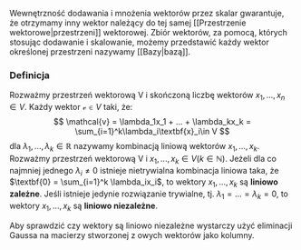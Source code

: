 Wewnętrzność dodawania i mnożenia wektorów przez skalar gwarantuje, że otrzymamy inny wektor należący do tej samej [[Przestrzenie wektorowe|przestrzeni]] wektorowej. Zbiór wektorów, za pomocą, których stosując dodawanie i skalowanie, możemy przedstawić każdy wektor określonej przestrzeni nazywamy [[Bazy|bazą]].

### Definicja 
Rozważmy przestrzeń wektorową V i skończoną liczbę wektorów $x_1,...,x_n \in V$. Każdy wektor $\mathcal{v} \in V$ taki, że:
$$
\mathcal{v} = \lambda_1x_1 + ... + \lambda_kx_k = \sum_{i=1}^k\lambda_i\textbf{x}_i\in V
$$
dla $\lambda_1, ... , \lambda_k \in \mathbb{R}$ nazywamy kombinacją liniową wektorów $x_1,...,x_k$.
Rozważmy przestrzeń wektorową V i $x_1,...,x_k \in V(k\in\mathbb{N})$. Jeżeli dla co najmniej jednego $\lambda_i \neq 0$ istnieje nietrywialna kombinacja liniowa taka, że $\textbf{0} = \sum_{i=1}^k \lambda_ix_i$, to wektory $x_1,...,x_k$ są $\textbf{liniowo zależne}$. Jeśli istnieje jedynie rozwiązanie trywialne, tj. $\lambda_1 = ... = \lambda_k = 0$, to wektory $x_1,...,x_k$ są $\textbf{liniowo niezależne}$. 

Aby sprawdzić czy wektory są liniowo niezależne wystarczy użyć eliminacji Gaussa na macierzy stworzonej z owych wektorów jako kolumny. 
